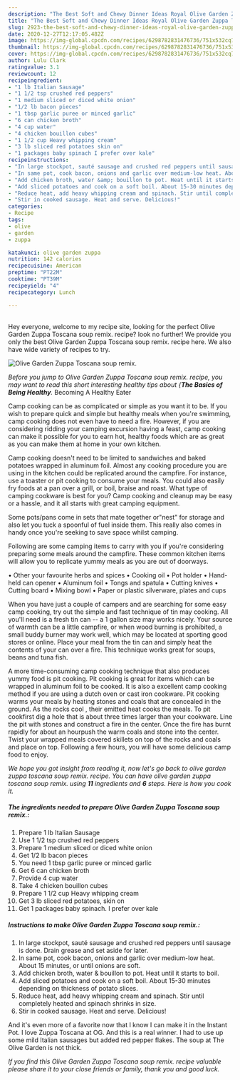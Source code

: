 ```yaml
---
description: "The Best Soft and Chewy Dinner Ideas Royal Olive Garden Zuppa Toscana soup remix."
title: "The Best Soft and Chewy Dinner Ideas Royal Olive Garden Zuppa Toscana soup remix."
slug: 2923-the-best-soft-and-chewy-dinner-ideas-royal-olive-garden-zuppa-toscana-soup-remix
date: 2020-12-27T12:17:05.482Z
image: https://img-global.cpcdn.com/recipes/6298782831476736/751x532cq70/olive-garden-zuppa-toscana-soup-remix-recipe-main-photo.jpg
thumbnail: https://img-global.cpcdn.com/recipes/6298782831476736/751x532cq70/olive-garden-zuppa-toscana-soup-remix-recipe-main-photo.jpg
cover: https://img-global.cpcdn.com/recipes/6298782831476736/751x532cq70/olive-garden-zuppa-toscana-soup-remix-recipe-main-photo.jpg
author: Lulu Clark
ratingvalue: 3.1
reviewcount: 12
recipeingredient:
- "1 lb Italian Sausage"
- "1 1/2 tsp crushed red peppers"
- "1 medium sliced or diced white onion"
- "1/2 lb bacon pieces"
- "1 tbsp garlic puree or minced garlic"
- "6 can chicken broth"
- "4 cup water"
- "4 chicken bouillon cubes"
- "1 1/2 cup Heavy whipping cream"
- "3 lb sliced red potatoes skin on"
- "1 packages baby spinach I prefer over kale"
recipeinstructions:
- "In large stockpot, sauté sausage and crushed red peppers until sausage is done. Drain grease and set aside for later."
- "In same pot, cook bacon, onions and garlic over medium-low heat. About 15 minutes, or until onions are soft."
- "Add chicken broth, water &amp; bouillon to pot. Heat until it starts to boil."
- "Add sliced potatoes and cook on a soft boil. About 15-30 minutes depending on thickness of potato slices."
- "Reduce heat, add heavy whipping cream and spinach. Stir until completely heated and spinach shrinks in size."
- "Stir in cooked sausage. Heat and serve. Delicious!"
categories:
- Recipe
tags:
- olive
- garden
- zuppa

katakunci: olive garden zuppa 
nutrition: 142 calories
recipecuisine: American
preptime: "PT22M"
cooktime: "PT39M"
recipeyield: "4"
recipecategory: Lunch

---
```

<br>
Hey everyone, welcome to my recipe site, looking for the perfect Olive Garden Zuppa Toscana soup remix. recipe? look no further! We provide you only the best Olive Garden Zuppa Toscana soup remix. recipe here. We also have wide variety of recipes to try.
<br>


![Olive Garden Zuppa Toscana soup remix.](https://img-global.cpcdn.com/recipes/6298782831476736/751x532cq70/olive-garden-zuppa-toscana-soup-remix-recipe-main-photo.jpg)

<i>Before you jump to Olive Garden Zuppa Toscana soup remix. recipe, you may want to read this short interesting healthy tips about {<strong>The Basics of Being Healthy</strong>.</i>
Becoming A Healthy Eater

    
Camp cooking can be as complicated or simple as you want it to be. If you wish to prepare quick and simple but healthy meals when you're swimming, camp cooking does not even have to need a fire. However, if you are considering ridding your camping excursion having a feast, camp cooking can make it possible for you to earn hot, healthy foods which are as great as you can make them at home in your own kitchen.

Camp cooking doesn't need to be limited to sandwiches and baked potatoes wrapped in aluminum foil.  Almost any cooking procedure you are using in the kitchen could be replicated around the campfire. For instance, use a toaster or pit cooking to consume your meals. You could also easily fry foods at a pan over a grill, or boil, braise and roast. What type of camping cookware is best for you? Camp cooking and cleanup may be easy or a hassle, and it all starts with great camping equipment.

Some pots/pans come in sets that mate together or"nest" for storage and also let you tuck a spoonful of fuel inside them. This really also comes in handy once you're seeking to save space whilst camping.

Following are some camping items to carry with you if you're considering preparing some meals around the campfire. These common kitchen items will allow you to replicate yummy meals as you are out of doorways.


• Other your favourite herbs and spices
• Cooking oil
• Pot holder
• Hand-held can opener
• Aluminum foil
• Tongs and spatula
• Cutting knives
• Cutting board
• Mixing bowl
• Paper or plastic silverware, plates and cups

When you have just a couple of campers and are searching for some easy camp cooking, try out the simple and fast technique of tin may cooking. All you'll need is a fresh tin can -- a 1 gallon size may works nicely. Your source of warmth can be a little campfire, or when wood burning is prohibited, a small buddy burner may work well, which may be located at sporting good stores or online. Place your meal from the tin can and simply heat the contents of your can over a fire.  This technique works great for soups, beans and tuna fish.

A more time-consuming camp cooking technique that also produces yummy food is pit cooking. Pit cooking is great for items which can be wrapped in aluminum foil to be cooked.  It is also a excellent camp cooking method if you are using a dutch oven or cast iron cookware. Pit cooking warms your meals by heating stones and coals that are concealed in the ground. As the rocks cool , their emitted heat cooks the meals. To pit cookfirst dig a hole that is about three times larger than your cookware. Line the pit with stones and construct a fire in the center. Once the fire has burnt rapidly for about an hourpush the warm coals and stone into the center. Twist your wrapped meals covered skillets on top of the rocks and coals and place on top. Following a few hours, you will have some delicious camp food to enjoy.


<i>We hope you got insight from reading it, now let's go back to olive garden zuppa toscana soup remix. recipe. You can have olive garden zuppa toscana soup remix. using <strong>11</strong> ingredients and <strong>6</strong> steps. Here is how you cook it.
</i>

##### The ingredients needed to prepare Olive Garden Zuppa Toscana soup remix.:

1. Prepare 1 lb Italian Sausage
1. Use 1 1/2 tsp crushed red peppers
1. Prepare 1 medium sliced or diced white onion
1. Get 1/2 lb bacon pieces
1. You need 1 tbsp garlic puree or minced garlic
1. Get 6 can chicken broth
1. Provide 4 cup water
1. Take 4 chicken bouillon cubes
1. Prepare 1 1/2 cup Heavy whipping cream
1. Get 3 lb sliced red potatoes, skin on
1. Get 1 packages baby spinach. I prefer over kale


##### Instructions to make Olive Garden Zuppa Toscana soup remix.:

1. In large stockpot, sauté sausage and crushed red peppers until sausage is done. Drain grease and set aside for later.
1. In same pot, cook bacon, onions and garlic over medium-low heat. About 15 minutes, or until onions are soft.
1. Add chicken broth, water &amp; bouillon to pot. Heat until it starts to boil.
1. Add sliced potatoes and cook on a soft boil. About 15-30 minutes depending on thickness of potato slices.
1. Reduce heat, add heavy whipping cream and spinach. Stir until completely heated and spinach shrinks in size.
1. Stir in cooked sausage. Heat and serve. Delicious!


And it&#39;s even more of a favorite now that I know I can make it in the Instant Pot. I love Zuppa Toscana at OG. And this is a real winner. I had to use up some mild Italian sausages but added red pepper flakes. The soup at The Olive Garden is not thick. 

<i>If you find this Olive Garden Zuppa Toscana soup remix. recipe valuable please share it to your close friends or family, thank you and good luck.</i>
